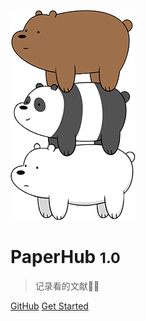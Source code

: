 ![logo](_media/bears.png)

# PaperHub <small>1.0</small>

> 记录看的文献👨‍🎓



[GitHub](https://github.com/Aidol/PaperHub)
[Get Started](README.md)